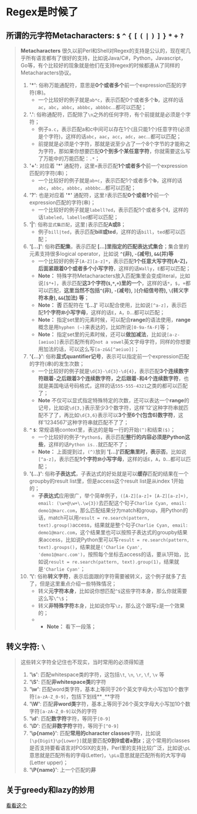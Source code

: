 # Regex是时候了

## 所谓的元字符Metacharacters: `$` `^` `{` `[` `(` `|` `)` `]` `}` `*` `+` `?`
> **Metacharacters** 很久以前Perl和Shell对Regex的支持是公认的，现在呢几乎所有语言都有了很好的支持，比如说Java/C#，Python，Javascript，Go等，有个比较好的现象就是他们在支持regex的时候都遵从了同样的Metacharacters协议。
>1. **'*'**: 俗称万能通配符，意思是**0个或者多个**前一个expression匹配的字符(串)。
>       * 一个比较好的例子就是`ab*c`，表示匹配0个或者多个**b**，这样的话`ac`，`abc`，`abbc`，`abbbc`，`abbbbc`...都可以匹配；
>1. **'.'**: 俗称通配符，匹配除了`\n`之外的任何字符，有个前提就是必须是个字符；
>       * 例子`a.c`，表示匹配a和c中间可以存在1个(且只能1个)任意字符(必须是个字符)，这样的话`abc`，`aac`，`acc`，`adc`，`aec`...都可以匹配；
>       * 前提就是必须是个字符，那就是说至少占了一个8个字节的才能称之为字符，那如果你想要匹配**0个到多个某任意字符**，你就需要这么写了万能中的万能匹配：`.*`；
>1. **'+'**: 对应着 **'*'** 通配符，这里`+`表示匹配**1个或者多个**前一个expression匹配的字符(串)；
>       * 一个比较好的例子就是`ab+c`，表示匹配1个或者多个**b**，这样的话`abc`，`abbc`，`abbbc`，`abbbbc`...都可以匹配；
>1. **'?'**: 也是对应着 **'*'** 通配符，这里`?`表示匹配**0个或者1个**前一个expression匹配的字符(串)；
>       * 一个比较好的例子就是`labell?ed`，表示匹配1个或者多个**l**，这样的话`labeled`，`labelled`都可以匹配；
>1. **'|'**: 俗称`显式集匹配`，这里`|`表示匹配**A或B**；
>       * 例子`bill|ted`，表示匹配**bill或ted**，这样的话`bill`，`ted`都可以匹配；
>1. **'[...]'**: 俗称**匹配集**，表示匹配 **[...]里指定的匹配表达式集合**；集合里的元素支持很多logical operator，比如说 **`^`(非), `-`(减号), `&&`(并)等**
>       * 一个比较好的例子`[A-Z][a-z]*`，表示匹配**1个任意大写字符[A-Z]，后面紧跟着0个或者多个小写字符**，这样的话`Wally`，`E`都可以匹配；
>       * **Note：** 特殊字符Metacharacters放入匹配集里会变成literal，比如说`[$*+]`，表示匹配**这3个字符(`$`,`*`,`+`)里的一个**，这样的话`*`，`$`，`+`都可以匹配，**这里当然不包括`^`(非), `-`(减号), `]`(介绍信号符), `\`(转义字符本身), `&&`(加法) 等**；
>       * **Note：** **否** 匹配符在 **'[...]'** 可以配合使用，比如说`[^a-z]`，表示匹配**1个字符`非`小写字母**，这样的话`E`，`A`，`D`...都可以匹配；
>       * **Note：** 指定set里的元素时候，可以配合**range**的语法使用，**range**概念是用`hyphen (–)`来表达的，比如所说`[0-9a-fA-F]`等；
>       * **Note：** 指定set里的元素时候，还可以**做加减法**，比如说`[a-z-[aeiuo]]`表示匹配所有的`not a vowel`英文字母字符，同样的你想要用加法的话，可以这么写`[a-z&&[^aeiuo]]`；
>1. **'{...}'**: 俗称**显式quantifier记号**，表示可以指定前一个expression匹配的字符(串)的发生次数；
>       * 一个比较好的例子就是`\d{3}-\d{3}-\d{4}`，表示匹配**3个连续数字符跟着`-`之后跟着3个连续数字符，之后跟着`-`和4个连续数字符**，也就是美国电话号码格式，这样的话`555-555-4321`之类的都可以匹配了；
>       * **Note** 不仅可以显式指定特殊特定的次数，还可以表达一个**range**的记号，比如说`\d{3,}`表示至少3个数字符，这样'12'这种字符串就匹配不了了，再比如`\d{3,6}`表示可以**3个至6个(包含6)数字符**，这样'1234567'这种字符串就匹配不了了；
>1. **`^` `$`**: 常规语境context里，表达的是每一行的开始`(^)`和结束`($)`；
>       * 一个比较好的例子`^Python$`，表示匹配**整行的内容必须是Python这些**，这样的话`Python is..`就匹配不了；
>       * **Note：** 上面提到过，`(^)`放到 **'[...]'**匹配集里时，表示**否**。比如说`[^a-z]`，表示匹配**1个字符`非`小写字母**，这样的话`E`，`A`，`D`...都可以匹配；
>1. **'(...)'**: 俗称**子表达式**，子表达式的好处就是可以**缓存**匹配的结果在一个groupby的result list里，但是access这个result list是从index 1开始的；
>       * **子表达式**应用很广，举个简单例子，`([A-Z][a-z]+ [A-Z][a-z]+), email: (\w+@\w+\.\w{3})`去匹配这个句子`Charlie Cyan, email: demo1@marc.com`，那么匹配结果分为match和group，用Python的话，match可以用`result = re.search(pattern, text).group()`access，结果就是整个句子`Charlie Cyan, email: demo1@marc.com`，这个结果里也可以按照子表达式的groupby结果来access，比如说Python里可以写`result = re.search(pattern, text).groups()`，结果就是`('Charlie Cyan', 'demo1@marc.com')`，按照每个坐标去access的话，要从1开始，比如说`result = re.search(pattern, text).group(1)`，结果就是`'Charlie Cyan'`；
>1. **'\\'**: 俗称**转义字符**，表示后面跟的字符需要被转义，这个例子就多了去了，但是这里重点介绍一些特殊情况；
>       * 转义**元字符本身**，比如说你想匹配`^$`这些字符本身，那么你就需要这么写`\^\$`；
>       * 转义**非特殊字符**本身，比如说你写`\z`，那么这个跟写`z`是一个效果的；
>       * * **Note：** 看下一段落；

## 转义字符: `\`
> 这些转义字符全记住也不现实，当时常用的必须得知道
> 1. **'\s'**: 匹配whitespace类的字符，这包括`\t`, `\n`, `\r`, `\f`, `\v` 等
> 1. **'\S'**: 匹配**非whitespace类**的字符
> 1. **'\w'**: 匹配word类字符，基本上等同于26个英文字母大小写加10个数字符`[a-zA-Z_0-9]`，包括下划线**`_`**字符
> 1. **'\W'**: 匹配**非word类**字符，基本上等同于26个英文字母大小写加10个数字符`[a-zA-Z_0-9]`以外的字符
> 1. **'\d'**: 匹配**数字符**字符，等同于`[0-9]`
> 1. **'\D'**: 匹配**非数字符**字符，等同于`[^0-9]`
> 1. **'\p{name}'**: 匹配**常用的character classes**字符，比如说`[\p{Digit}\p{Lower}]`就是要匹配**0到9或者a到z**；这个常用的classes是否支持要看语言对POSIX的支持，Perl里的支持比较广泛，比如说`\pL`意思就是匹配所有的字母(Letter)，`\pLu`意思就是匹配所有的大写字母(Letter upper)；
> 1. **'\P{name}'**: 上一个匹配的**非**

## 关于greedy和lazy的妙用
[看看这个](https://javascript.info/regexp-greedy-and-lazy)